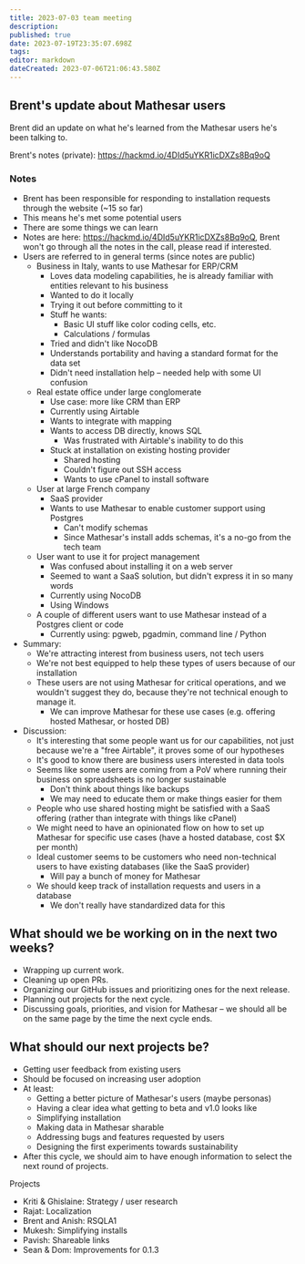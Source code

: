 ```yaml
---
title: 2023-07-03 team meeting
description: 
published: true
date: 2023-07-19T23:35:07.698Z
tags: 
editor: markdown
dateCreated: 2023-07-06T21:06:43.580Z
---
```


## Brent's update about Mathesar users
Brent did an update on what he's learned from the Mathesar users he's been talking to.

Brent's notes (private): https://hackmd.io/4DId5uYKR1icDXZs8Bq9oQ

### Notes
- Brent has been responsible for responding to installation requests through the website (~15 so far)
- This means he's met some potential users
- There are some things we can learn
- Notes are here: https://hackmd.io/4DId5uYKR1icDXZs8Bq9oQ, Brent won't go through all the notes in the call, please read if interested.
- Users are referred to in general terms (since notes are public)
    - Business in Italy, wants to use Mathesar for ERP/CRM
        - Loves data modeling capabilities, he is already familiar with entities relevant to his business
        - Wanted to do it locally
        - Trying it out before committing to it
        - Stuff he wants:
            - Basic UI stuff like color coding cells, etc.
            - Calculations / formulas
        - Tried and didn't like NocoDB
        - Understands portability and having a standard format for the data set
        - Didn't need installation help – needed help with some UI confusion
    - Real estate office under large conglomerate
        - Use case: more like CRM than ERP
        - Currently using Airtable
        - Wants to integrate with mapping
        - Wants to access DB directly, knows SQL
            - Was frustrated with Airtable's inability to do this
        - Stuck at installation on existing hosting provider
            - Shared hosting
            - Couldn't figure out SSH access
            - Wants to use cPanel to install software
    - User at large French company
        - SaaS provider
        - Wants to use Mathesar to enable customer support using Postgres
            - Can't modify schemas
            - Since Mathesar's install adds schemas, it's a no-go from the tech team
    - User want to use it for project management
        - Was confused about installing it on a web server
        - Seemed to want a SaaS solution, but didn't express it in so many words
        - Currently using NocoDB
        - Using Windows
    - A couple of different users want to use Mathesar instead of a Postgres client or code
        - Currently using: pgweb, pgadmin, command line / Python
- Summary:
    - We're attracting interest from business users, not tech users
    - We're not best equipped to help these types of users because of our installation
    - These users are not using Mathesar for critical operations, and we wouldn't suggest they do, because they're not technical enough to manage it.
        - We can improve Mathesar for these use cases (e.g. offering hosted Mathesar, or hosted DB)
- Discussion:
    - It's interesting that some people want us for our capabilities, not just because we're a "free Airtable", it proves some of our hypotheses 
    - It's good to know there are business users interested in data tools
    - Seems like some users are coming from a PoV where running their business on spreadsheets is no longer sustainable
        - Don't think about things like backups
        - We may need to educate them or make things easier for them
    - People who use shared hosting might be satisfied with a SaaS offering (rather than integrate with things like cPanel)
    - We might need to have an opinionated flow on how to set up Mathesar for specific use cases (have a hosted database, cost $X per month)
    - Ideal customer seems to be customers who need non-technical users to have existing databases (like the SaaS provider)
        - Will pay a bunch of money for Mathesar
    - We should keep track of installation requests and users in a database
        - We don't really have standardized data for this

## What should we be working on in the next two weeks?
- Wrapping up current work.
- Cleaning up open PRs.
- Organizing our GitHub issues and prioritizing ones for the next release.
- Planning out projects for the next cycle.
- Discussing goals, priorities, and vision for Mathesar – we should all be on the same page by the time the next cycle ends.

## What should our next projects be?
- Getting user feedback from existing users
- Should be focused on increasing user adoption
- At least:
	- Getting a better picture of Mathesar's users (maybe personas)
	- Having a clear idea what getting to beta and v1.0 looks like
	- Simplifying installation
	- Making data in Mathesar sharable
	- Addressing bugs and features requested by users
	- Designing the first experiments towards sustainability
- After this cycle, we should aim to have enough information to select the next round of projects.

Projects
- Kriti & Ghislaine: Strategy / user research
- Rajat: Localization
- Brent and Anish: RSQLA1
- Mukesh: Simplifying installs
- Pavish: Shareable links
- Sean & Dom: Improvements for 0.1.3